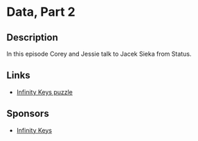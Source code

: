 # Data, Part 2




## Description
In this episode Corey and Jessie talk to Jacek Sieka from Status.

## Links 
- [Infinity Keys puzzle](http://infinitykeys.io/puzzle/hiodata)

## Sponsors
- [Infinity Keys]()

